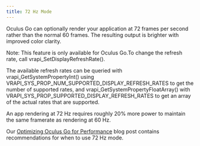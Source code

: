 ```yaml
---
title: 72 Hz Mode
---
```

Oculus Go can optionally render your application at 72 frames per second rather than the normal 60 frames. The resulting output is brighter with improved color clarity.

Note: This feature is only available for Oculus Go.To change the refresh rate, call vrapi\_SetDisplayRefreshRate().

The available refresh rates can be queried with vrapi\_GetSystemPropertyInt() using VRAPI\_SYS\_PROP\_NUM\_SUPPORTED\_DISPLAY\_REFRESH\_RATES to get the number of supported rates, and vrapi\_GetSystemPropertyFloatArray() with VRAPI\_SYS\_PROP\_SUPPORTED\_DISPLAY\_REFRESH\_RATES to get an array of the actual rates that are supported.

An app rendering at 72 Hz requires roughly 20% more power to maintain the same framerate as rendering at 60 Hz.

Our [Optimizing Oculus Go for Performance](/blog/optimizing-oculus-go-for-performance/) blog post contains recommendations for when to use 72 Hz mode. 

